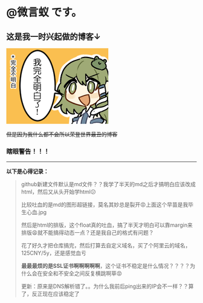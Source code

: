 # @微言蚁 です。

## 这是我一时兴起做的博客↓ 
 [![不要裂开](images/完全明白の早苗.png)](http://reclusant.top)

~~但是因为我什么都不会所以荣登世界最丑的博客~~

### 瞎眼警告！！！

---------------------------------------------------

**以下是心得记录：**

>github新建文件默认是md文件？？我学了半天的md之后才搞明白应该改成html，然后又从头开始学html:confused:
>
>比较吐血的是md的图形超链接，莫名其妙总是裂开:rage:上面这个早苗是我毕生心血.jpg
>
>然后是html的排版，这个float真的吐血，搞了半天才明白可以靠margin来排版:weary:就不能搞得动态一点？还是我自己的格式有问题？
>
>花了好久才把仓库搞完，然后打算去自定义域名，买了个阿里云的域名，125CNY/5y，还是感觉血亏
>
>**最最最烦的是SSL证书啊啊啊啊啊**，这个证书不稳定是什么情况？？？？为什么会在安全和不安全之间反复横跳啊草:rage:
>
>更新：原来是DNS解析错了。。为什么我前后ping出来的IP会不一样？？算了，反正现在应该稳定了







